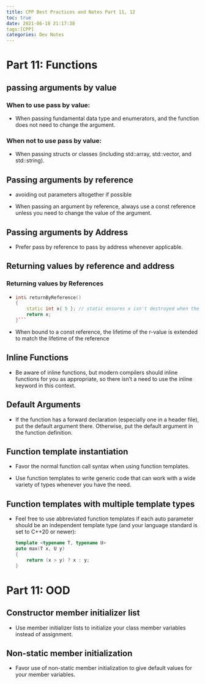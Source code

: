 ```yaml
---
title: CPP Best Practices and Notes Part 11, 12
toc: true
date: 2021-06-18 21:17:38
tags:[CPP]
categories: Dev Notes
---
```

# Part 11: Functions

## passing arguments by value

### When to use pass by value:

- When passing fundamental data type and enumerators, and the function does not need to change the argument.

### When not to use pass by value:

- When passing structs or classes (including std::array, std::vector, and std::string).


## Passing arguments by reference

- avoiding out parameters altogether if possible

- When passing an argument by reference, always use a const reference unless you need to change the value of the argument.

## Passing arguments by Address

- Prefer pass by reference to pass by address whenever applicable.

<!--more-->

## Returning values by reference and address

### Returning values by References
- ```cpp
  int& returnByReference()
  {
      static int x{ 5 }; // static ensures x isn't destroyed when the function ends
      return x;
  }```
  
- When bound to a const reference, the lifetime of the r-value is extended to match the lifetime of the reference

## Inline Functions

- Be aware of inline functions, but modern compilers should inline functions for you as appropriate, so there isn’t a need to use the inline keyword in this context.

## Default Arguments

- If the function has a forward declaration (especially one in a header file), put the default argument there. Otherwise, put the default argument in the function definition.

## Function template instantiation

- Favor the normal function call syntax when using function templates.

- Use function templates to write generic code that can work with a wide variety of types whenever you have the need.

## Function templates with multiple template types

- Feel free to use abbreviated function templates if each auto parameter should be an independent template type (and your language standard is set to C++20 or newer):
    ```cpp
    template <typename T, typename U>
    auto max(T x, U y)
    {
        return (x > y) ? x : y;
    }
    ```

# Part 11: OOD

## Constructor member initializer list

- Use member initializer lists to initialize your class member variables instead of assignment.

## Non-static member initialization
- Favor use of non-static member initialization to give default values for your member variables.
